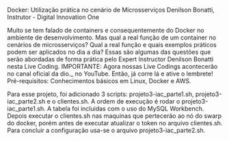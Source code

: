 Docker: Utilização prática no cenário de Microsserviços
Denilson Bonatti, Instrutor - Digital Innovation One

Muito se tem falado de containers e consequentemente do Docker no ambiente de desenvolvimento. Mas qual a real função de um container no cenários de microsserviços? Qual a real função e quais exemplos práticos podem ser aplicados no dia a dia? Essas são algumas das questões que serão abordadas de forma prática pelo Expert Instructor Denilson Bonatti nesta Live Coding. IMPORTANTE: Agora nossas Live Codings acontecerão no canal oficial da dio._ no YouTube. Então, já corre lá e ative o lembrete! Pré-requisitos: Conhecimentos básicos em Linux, Docker e AWS.

Para esse projeto, foi adicionado 3 scripts: projeto3-iac_parte1.sh, projeto3-iac_parte2.sh e o clientes.sh.
A ordem de execução é rodar o projeto3-iac_parte1.sh. A tabela foi incluidas com o uso do MySQL Workbench.
Depois executar o clientes.sh nas maquinas que pertecerão ao nó do swarp do docker, porém antes de executar atualizar o token no arquivo clientes.sh.
Para concluir a configuração usa-se o arquivo projeto3-iac_parte2.sh.


